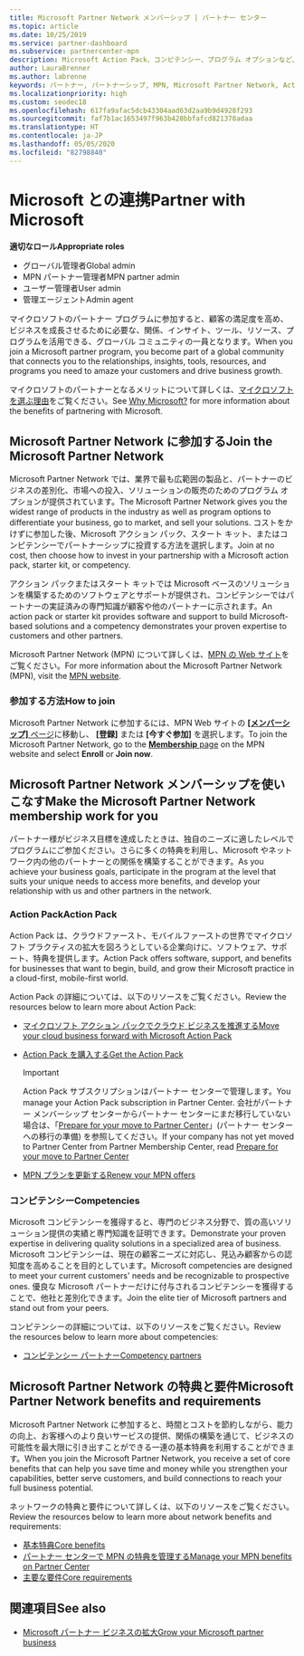 ```yaml
---
title: Microsoft Partner Network メンバーシップ | パートナー センター
ms.topic: article
ms.date: 10/25/2019
ms.service: partner-dashboard
ms.subservice: partnercenter-mpn
description: Microsoft Action Pack、コンピテンシー、プログラム オプションなど、ビジネスを差別化し、市場に投入し、ソリューションを販売するための、Microsoft とのパートナーシップの利点について説明します。
author: LauraBrenner
ms.author: labrenne
keywords: パートナー, パートナーシップ, MPN, Microsoft Partner Network, Action Pack, MAPS, Action Pack のサブスクリプション, 特典, MPN 特典, メンバーシップ, Silver コンピテンシー, Gold コンピテンシー
ms.localizationpriority: high
ms.custom: seodec18
ms.openlocfilehash: 617fa9afac5dcb43304aad63d2aa9b9d4928f293
ms.sourcegitcommit: faf7b1ac1653497f963b428bbfafcd821378adaa
ms.translationtype: HT
ms.contentlocale: ja-JP
ms.lasthandoff: 05/05/2020
ms.locfileid: "82798840"
---
```

# <a name="partner-with-microsoft"></a><span data-ttu-id="86e60-104">Microsoft との連携</span><span class="sxs-lookup"><span data-stu-id="86e60-104">Partner with Microsoft</span></span>

<span data-ttu-id="86e60-105">**適切なロール**</span><span class="sxs-lookup"><span data-stu-id="86e60-105">**Appropriate roles**</span></span>
-   <span data-ttu-id="86e60-106">グローバル管理者</span><span class="sxs-lookup"><span data-stu-id="86e60-106">Global admin</span></span>
-   <span data-ttu-id="86e60-107">MPN パートナー管理者</span><span class="sxs-lookup"><span data-stu-id="86e60-107">MPN partner admin</span></span>
-   <span data-ttu-id="86e60-108">ユーザー管理者</span><span class="sxs-lookup"><span data-stu-id="86e60-108">User admin</span></span>
-   <span data-ttu-id="86e60-109">管理エージェント</span><span class="sxs-lookup"><span data-stu-id="86e60-109">Admin agent</span></span>

<span data-ttu-id="86e60-110">マイクロソフトのパートナー プログラムに参加すると、顧客の満足度を高め、ビジネスを成長させるために必要な、関係、インサイト、ツール、リソース、プログラムを活用できる、グローバル コミュニティの一員となります。</span><span class="sxs-lookup"><span data-stu-id="86e60-110">When you join a Microsoft partner program, you become part of a global community that connects you to the relationships, insights, tools, resources, and programs you need to amaze your customers and drive business growth.</span></span>

<span data-ttu-id="86e60-111">マイクロソフトのパートナーとなるメリットについて詳しくは、[マイクロソフトを選ぶ理由](https://partner.microsoft.com/business-opportunities/why-microsoft)をご覧ください。</span><span class="sxs-lookup"><span data-stu-id="86e60-111">See [Why Microsoft?](https://partner.microsoft.com/business-opportunities/why-microsoft) for more information about the benefits of partnering with Microsoft.</span></span> 

## <a name="join-the-microsoft-partner-network"></a><span data-ttu-id="86e60-112">Microsoft Partner Network に参加する</span><span class="sxs-lookup"><span data-stu-id="86e60-112">Join the Microsoft Partner Network</span></span>

<!-- 12/5/18 The content below was copied and pasted directly from the Membership page of the MPN site (https://partner.microsoft.com/membership)-->

<span data-ttu-id="86e60-113">Microsoft Partner Network では、業界で最も広範囲の製品と、パートナーのビジネスの差別化、市場への投入、ソリューションの販売のためのプログラム オプションが提供されています。</span><span class="sxs-lookup"><span data-stu-id="86e60-113">The Microsoft Partner Network gives you the widest range of products in the industry as well as program options to differentiate your business, go to market, and sell your solutions.</span></span> <span data-ttu-id="86e60-114">コストをかけずに参加した後、Microsoft アクション パック、スタート キット、またはコンピテンシーでパートナーシップに投資する方法を選択します。</span><span class="sxs-lookup"><span data-stu-id="86e60-114">Join at no cost, then choose how to invest in your partnership with a Microsoft action pack, starter kit, or competency.</span></span>

<span data-ttu-id="86e60-115">アクション パックまたはスタート キットでは Microsoft ベースのソリューションを構築するためのソフトウェアとサポートが提供され、コンピテンシーではパートナーの実証済みの専門知識が顧客や他のパートナーに示されます。</span><span class="sxs-lookup"><span data-stu-id="86e60-115">An action pack or starter kit provides software and support to build Microsoft-based solutions and a competency demonstrates your proven expertise to customers and other partners.</span></span>

<span data-ttu-id="86e60-116">Microsoft Partner Network (MPN) について詳しくは、[MPN の Web サイト](https://partner.microsoft.com/commercial)をご覧ください。</span><span class="sxs-lookup"><span data-stu-id="86e60-116">For more information about the Microsoft Partner Network (MPN), visit the [MPN website](https://partner.microsoft.com/commercial).</span></span>

### <a name="how-to-join"></a><span data-ttu-id="86e60-117">参加する方法</span><span class="sxs-lookup"><span data-stu-id="86e60-117">How to join</span></span>

<span data-ttu-id="86e60-118">Microsoft Partner Network に参加するには、MPN Web サイトの [ **[メンバーシップ]** ページ](https://partner.microsoft.com/membership)に移動し、 **[登録]** または **[今すぐ参加]** を選択します。</span><span class="sxs-lookup"><span data-stu-id="86e60-118">To join the Microsoft Partner Network, go to the [**Membership** page](https://partner.microsoft.com/membership) on the MPN website and select **Enroll** or **Join now**.</span></span>

## <a name="make-the-microsoft-partner-network-membership-work-for-you"></a><span data-ttu-id="86e60-119">Microsoft Partner Network メンバーシップを使いこなす</span><span class="sxs-lookup"><span data-stu-id="86e60-119">Make the Microsoft Partner Network membership work for you</span></span>

<!-- 10/25/2019 The content below content from the Membership pages of the MPN site (https://partner.microsoft.com/membership) and additional updated content.-->

<span data-ttu-id="86e60-120">パートナー様がビジネス目標を達成したときは、独自のニーズに適したレベルでプログラムにご参加ください。さらに多くの特典を利用し、Microsoft やネットワーク内の他のパートナーとの関係を構築することができます。</span><span class="sxs-lookup"><span data-stu-id="86e60-120">As you achieve your business goals, participate in the program at the level that suits your unique needs to access more benefits, and develop your relationship with us and other partners in the network.</span></span>

### <a name="action-pack"></a><span data-ttu-id="86e60-121">Action Pack</span><span class="sxs-lookup"><span data-stu-id="86e60-121">Action Pack</span></span>

<span data-ttu-id="86e60-122">Action Pack は、クラウドファースト、モバイルファーストの世界でマイクロソフト プラクティスの拡大を図ろうとしている企業向けに、ソフトウェア、サポート、特典を提供します。</span><span class="sxs-lookup"><span data-stu-id="86e60-122">Action Pack offers software, support, and benefits for businesses that want to begin, build, and grow their Microsoft practice in a cloud-first, mobile-first world.</span></span> 

<span data-ttu-id="86e60-123">Action Pack の詳細については、以下のリソースをご覧ください。</span><span class="sxs-lookup"><span data-stu-id="86e60-123">Review the resources below to learn more about Action Pack:</span></span>

- [<span data-ttu-id="86e60-124">マイクロソフト アクション パックでクラウド ビジネスを推進する</span><span class="sxs-lookup"><span data-stu-id="86e60-124">Move your cloud business forward with Microsoft Action Pack</span></span>](https://partner.microsoft.com/membership/action-pack)

- [<span data-ttu-id="86e60-125">Action Pack を購入する</span><span class="sxs-lookup"><span data-stu-id="86e60-125">Get the Action Pack</span></span>](mpn-get-action-pack.md)
  
    >[!IMPORTANT]
    ><span data-ttu-id="86e60-126">Action Pack サブスクリプションはパートナー センターで管理します。</span><span class="sxs-lookup"><span data-stu-id="86e60-126">You manage your Action Pack subscription in Partner Center.</span></span> <span data-ttu-id="86e60-127">会社がパートナー メンバーシップ センターからパートナー センターにまだ移行していない場合は、「[Prepare for your move to Partner Center](prepare-pmc-pc-migration.md)」(パートナー センターへの移行の準備) を参照してください。</span><span class="sxs-lookup"><span data-stu-id="86e60-127">If your company has not yet moved to Partner Center from Partner Membership Center, read [Prepare for your move to Partner Center](prepare-pmc-pc-migration.md)</span></span>  

- [<span data-ttu-id="86e60-128">MPN プランを更新する</span><span class="sxs-lookup"><span data-stu-id="86e60-128">Renew your MPN offers</span></span>](renew-mpn-offers.md)

### <a name="competencies"></a><span data-ttu-id="86e60-129">コンピテンシー</span><span class="sxs-lookup"><span data-stu-id="86e60-129">Competencies</span></span>

<span data-ttu-id="86e60-130">Microsoft コンピテンシーを獲得すると、専門のビジネス分野で、質の高いソリューション提供の実績と専門知識を証明できます。</span><span class="sxs-lookup"><span data-stu-id="86e60-130">Demonstrate your proven expertise in delivering quality solutions in a specialized area of business.</span></span> <span data-ttu-id="86e60-131">Microsoft コンピテンシーは、現在の顧客ニーズに対応し、見込み顧客からの認知度を高めることを目的としています。</span><span class="sxs-lookup"><span data-stu-id="86e60-131">Microsoft competencies are designed to meet your current customers' needs and be recognizable to prospective ones.</span></span> <span data-ttu-id="86e60-132">優良な Microsoft パートナーだけに付与されるコンピテンシーを獲得することで、他社と差別化できます。</span><span class="sxs-lookup"><span data-stu-id="86e60-132">Join the elite tier of Microsoft partners and stand out from your peers.</span></span>

<span data-ttu-id="86e60-133">コンピテンシーの詳細については、以下のリソースをご覧ください。</span><span class="sxs-lookup"><span data-stu-id="86e60-133">Review the resources below to learn more about competencies:</span></span>

- [<span data-ttu-id="86e60-134">コンピテンシー パートナー</span><span class="sxs-lookup"><span data-stu-id="86e60-134">Competency partners</span></span>](https://partner.microsoft.com/membership/competencies)

## <a name="microsoft-partner-network-benefits-and-requirements"></a><span data-ttu-id="86e60-135">Microsoft Partner Network の特典と要件</span><span class="sxs-lookup"><span data-stu-id="86e60-135">Microsoft Partner Network benefits and requirements</span></span>

<span data-ttu-id="86e60-136">Microsoft Partner Network に参加すると、時間とコストを節約しながら、能力の向上、お客様へのより良いサービスの提供、関係の構築を通じて、ビジネスの可能性を最大限に引き出すことができる一連の基本特典を利用することができます。</span><span class="sxs-lookup"><span data-stu-id="86e60-136">When you join the Microsoft Partner Network, you receive a set of core benefits that can help you save time and money while you strengthen your capabilities, better serve customers, and build connections to reach your full business potential.</span></span>

<span data-ttu-id="86e60-137">ネットワークの特典と要件について詳しくは、以下のリソースをご覧ください。</span><span class="sxs-lookup"><span data-stu-id="86e60-137">Review the resources below to learn more about network benefits and requirements:</span></span>

- [<span data-ttu-id="86e60-138">基本特典</span><span class="sxs-lookup"><span data-stu-id="86e60-138">Core benefits</span></span>](https://partner.microsoft.com/membership/core-benefits#simple-tab-content-1)
- [<span data-ttu-id="86e60-139">パートナー センターで MPN の特典を管理する</span><span class="sxs-lookup"><span data-stu-id="86e60-139">Manage your MPN benefits on Partner Center</span></span>](manage-your-partner-network-benefits.md)
- [<span data-ttu-id="86e60-140">主要な要件</span><span class="sxs-lookup"><span data-stu-id="86e60-140">Core requirements</span></span>](https://partner.microsoft.com/membership/core-benefits#simple-tab-content-2)

## <a name="see-also"></a><span data-ttu-id="86e60-141">関連項目</span><span class="sxs-lookup"><span data-stu-id="86e60-141">See also</span></span>
- [<span data-ttu-id="86e60-142">Microsoft パートナー ビジネスの拡大</span><span class="sxs-lookup"><span data-stu-id="86e60-142">Grow your Microsoft partner business</span></span>](grow-your-business.md)
